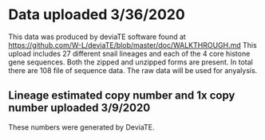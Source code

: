# Data uploaded 3/36/2020
This data was produced by deviaTE software found at https://github.com/W-L/deviaTE/blob/master/doc/WALKTHROUGH.md
This upload includes 27 different snail lineages and each of the 4 core histone gene sequences.
Both the zipped and unzipped forms are present.
In total there are 108 file of sequence data.
The raw data will be used for anyalysis. 

## Lineage estimated copy number and 1x copy number uploaded 3/9/2020
These numbers were generated by DeviaTE.
